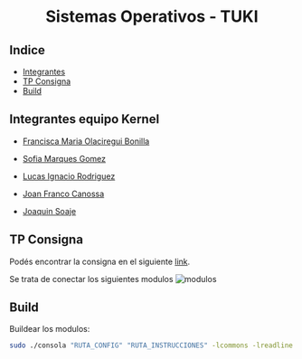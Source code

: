 <h1 align="center"> Sistemas Operativos - TUKI </h1>

## Indice
- [Integrantes](#integrantes-equipo-kernel)
- [TP Consigna](#tp-consigna)
- [Build](#build) 

## Integrantes equipo Kernel
* [Francisca Maria Olaciregui Bonilla](https://www.github.com/folaciregui)

* [Sofia Marques Gomez](https://www.github.com/smarquesgomez)

* [Lucas Ignacio Rodriguez](https://www.github.com/lucasirod)

* [Joan Franco Canossa](https://www.github.com/jfr4nc0)

* [Joaquin Soaje](https://www.github.com/joaquinsoaje)

## TP Consigna

Podés encontrar la consigna en el siguiente [link].

Se trata de conectar los siguientes modulos ![modulos](https://github.com/sisoputnfrba/tp-2023-1c-KernelPanic/blob/main/modulos.png)

[link]: https://docs.google.com/document/d/1orfThJsPmMx5uPzbY3wClGhqX8jASMOCUMlWnYAr7cA


## Build
Buildear los modulos:
```bash
sudo ./consola "RUTA_CONFIG" "RUTA_INSTRUCCIONES" -lcommons -lreadline
```
